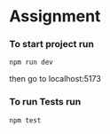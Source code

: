 # Assignment

### To start project run
```
npm run dev
```
then go to localhost:5173

### To run Tests run
```
npm test
```
